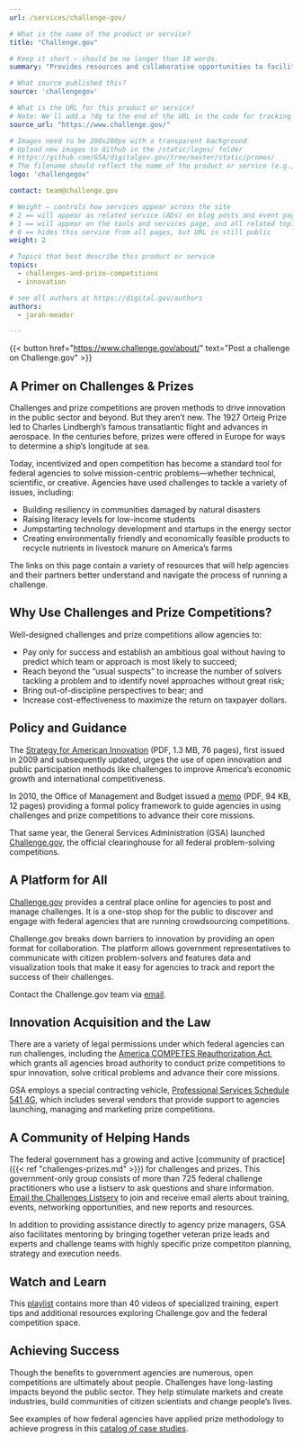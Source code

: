 ```yaml
---
url: /services/challenge-gov/

# What is the name of the product or service?
title: "Challenge.gov"

# Keep it short — should be no longer than 10 words.
summary: "Provides resources and collaborative opportunities to facilitate the use of prize competitions in government."

# What source published this?
source: 'challengegov'

# What is the URL for this product or service?
# Note: We'll add a ?dg to the end of the URL in the code for tracking purposes
source_url: "https://www.challenge.gov/"

# Images need to be 200x200px with a transparent background
# Upload new images to Github in the /static/logos/ folder
# https://github.com/GSA/digitalgov.gov/tree/master/static/promos/
# The filename should reflect the name of the product or service (e.g., challenge-gov.png)
logo: 'challengegov'

contact: team@challenge.gov

# Weight — controls how services appear across the site
# 2 == will appear as related service (ADs) on blog posts and event pages
# 1 == will appear on the tools and services page, and all related topic pages
# 0 == hides this service from all pages, but URL is still public
weight: 2

# Topics that best describe this product or service
topics:
  - challenges-and-prize-competitions
  - innovation

# see all authors at https://digital.gov/authors
authors:
  - jarah-meador

---
```


{{< button href="https://www.challenge.gov/about/" text="Post a challenge on Challenge.gov" >}}

## **A Primer on Challenges & Prizes**

Challenges and prize competitions are proven methods to drive innovation in the public sector and beyond. But they aren’t new. The 1927 Orteig Prize led to Charles Lindbergh’s famous transatlantic flight and advances in aerospace. In the centuries before, prizes were offered in Europe for ways to determine a ship’s longitude at sea.

Today, incentivized and open competition has become a standard tool for federal agencies to solve mission-centric problems—whether technical, scientific, or creative. Agencies have used challenges to tackle a variety of issues, including:

* Building resiliency in communities damaged by natural disasters
* Raising literacy levels for low-income students
* Jumpstarting technology development and startups in the energy sector
* Creating environmentally friendly and economically feasible products to recycle nutrients in livestock manure on America’s farms

The links on this page contain a variety of resources that will help agencies and their partners better understand and navigate the process of running a challenge.

## Why Use Challenges and Prize Competitions?

Well-designed challenges and prize competitions allow agencies to:

* Pay only for success and establish an ambitious goal without having to predict which team or approach is most likely to succeed;
* Reach beyond the “usual suspects” to increase the number of solvers tackling a problem and to identify novel approaches without great risk;
* Bring out-of-discipline perspectives to bear; and
* Increase cost-effectiveness to maximize the return on taxpayer dollars.

## Policy and Guidance

The [Strategy for American Innovation](https://obamawhitehouse.archives.gov/sites/default/files/uploads/InnovationStrategy.pdf) (PDF, 1.3 MB, 76 pages), first issued in 2009 and subsequently updated, urges the use of open innovation and public participation methods like challenges to improve America’s economic growth and international competitiveness.

In 2010, the Office of Management and Budget issued a [memo](https://www.whitehouse.gov/sites/whitehouse.gov/files/omb/memoranda/2010/m10-11.pdf) (PDF, 94 KB, 12 pages) providing a formal policy framework to guide agencies in using challenges and prize competitions to advance their core missions.

That same year, the General Services Administration (GSA) launched [Challenge.gov](http://www.challenge.gov/), the official clearinghouse for all federal problem-solving competitions.

## A Platform for All

[Challenge.gov](http://challenge.gov/) provides a central place online for agencies to post and manage challenges. It is a one-stop shop for the public to discover and engage with federal agencies that are running crowdsourcing competitions.

Challenge.gov breaks down barriers to innovation by providing an open format for collaboration. The platform allows government representatives to communicate with citizen problem-solvers and features data and visualization tools that make it easy for agencies to track and report the success of their challenges.

Contact the Challenge.gov team via [email](mailto:challenge@gsa.gov "challenge at g s a dot gov").

## Innovation Acquisition and the Law

There are a variety of legal permissions under which federal agencies can run challenges, including the [America COMPETES Reauthorization Act](https://www.congress.gov/bill/111th-congress/house-bill/5116), which grants all agencies broad authority to conduct prize competitions to spur innovation, solve critical problems and advance their core missions.

GSA employs a special contracting vehicle, [Professional Services Schedule 541 4G](http://www.gsaelibrary.gsa.gov/ElibMain/sinDetails.do?scheduleNumber=00CORP&specialItemNumber=541+4G&executeQuery=YES), which includes several vendors that provide support to agencies launching, managing and marketing prize competitions.

## A Community of Helping Hands

The federal government has a growing and active [community of practice]({{< ref "challenges-prizes.md" >}}) for challenges and prizes. This government-only group consists of more than 725 federal challenge practitioners who use a listserv to ask questions and share information. [Email the Challenges Listserv](mailto:challenges@listserv.gsa.gov "challenges at listserv dot g s a dot gov") to join and receive email alerts about training, events, networking opportunities, and new reports and resources.

In addition to providing assistance directly to agency prize managers, GSA also facilitates mentoring by bringing together veteran prize leads and experts and challenge teams with highly specific prize competiton planning, strategy and execution needs.

## Watch and Learn

This [playlist](https://www.youtube.com/playlist?list=PLd9b-GuOJ3nFeJeAHAn3Z5opohjxIw8OC) contains more than 40 videos of specialized training, expert tips and additional resources exploring Challenge.gov and the federal competition space.

## Achieving Success

Though the benefits to government agencies are numerous, open competitions are ultimately about people. Challenges have long-lasting impacts beyond the public sector. They help stimulate markets and create industries, build communities of citizen scientists and change people’s lives.

See examples of how federal agencies have applied prize methodology to achieve progress in this [catalog of case studies](https://www.challenge.gov/toolkit/case-studies).
